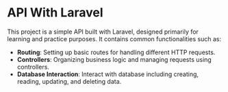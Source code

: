 <h1>API With Laravel</h1>
This project is a simple API built with Laravel, designed primarily for learning and practice purposes. It contains common functionalities such as:
<ul>
    <li><b>Routing</b>: Setting up basic routes for handling different HTTP requests.</li>
    <li><b>Controllers</b>: Organizing business logic and managing requests using controllers.</li>
    <li><b>Database Interaction</b>: Interact with database including creating, reading, updating, and deleting data.</li>
</ul>
